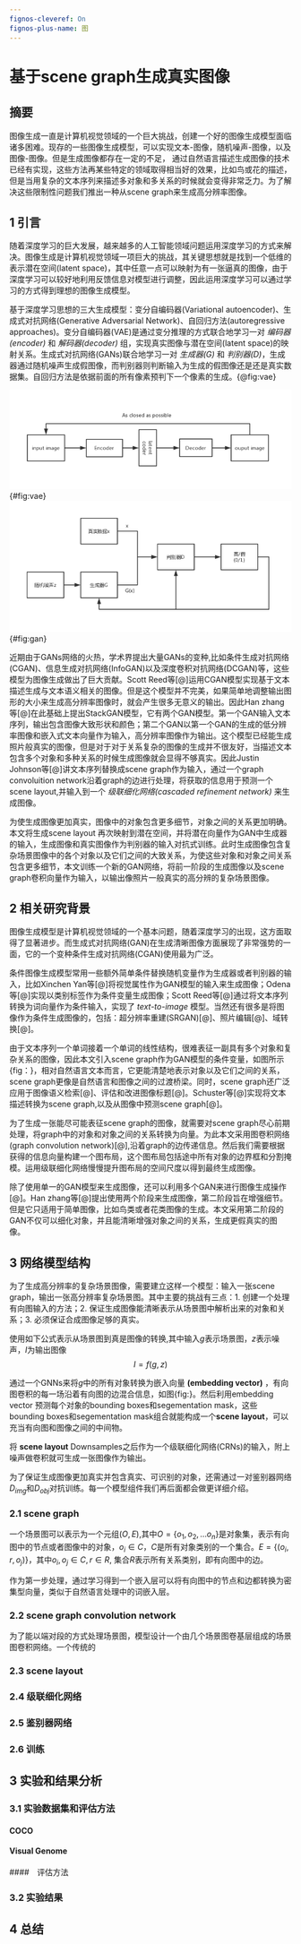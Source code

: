 ```yaml
---
fignos-cleveref: On
fignos-plus-name: 图
---
```


#  基于scene graph生成真实图像
## 摘要
图像生成一直是计算机视觉领域的一个巨大挑战，创建一个好的图像生成模型面临诸多困难。现存的一些图像生成模型，可以实现文本-图像，随机噪声-图像，以及图像-图像。但是生成图像都存在一定的不足，
通过自然语言描述生成图像的技术已经有实现，这些方法再某些特定的领域取得相当好的效果，比如鸟或花的描述，但是当用复杂的文本序列来描述多对象和多关系的时候就会变得非常乏力。为了解决这些限制性问题我们推出一种从scene graph来生成高分辨率图像。

## 1 引言
随着深度学习的巨大发展，越来越多的人工智能领域问题运用深度学习的方式来解决。图像生成是计算机视觉领域一项巨大的挑战，其关键思想就是找到一个低维的表示潜在空间(latent space)，其中任意一点可以映射为有一张逼真的图像，由于深度学习可以较好地利用反馈信息对模型进行调整，因此运用深度学习可以通过学习的方式得到理想的图像生成模型。

基于深度学习思想的三大生成模型：变分自编码器(Variational autoencoder)、生成式对抗网络(Generative Adversarial Network)、自回归方法(autoregressive approaches)。变分自编码器(VAE)是通过变分推理的方式联合地学习一对 *编码器(encoder)* 和 *解码器(decoder)* 组，实现真实图像与潜在空间(latent space)的映射关系。生成式对抗网络(GANs)联合地学习一对 *生成器(G)* 和 *判别器(D)*，生成器通过随机噪声生成假图像，而判别器则判断输入为生成的假图像还是还是真实数据集。自回归方法是依据前面的所有像素预判下一个像素的生成。{@fig:vae}

![VAE](assets/VAE.png){#fig:vae}
![GAN](assets/GAN.png){#fig:gan}

近期由于GANs网络的火热，学术界提出大量GANs的变种,比如条件生成对抗网络(CGAN)、信息生成对抗网络(InfoGAN)以及深度卷积对抗网络(DCGAN)等，这些模型为图像生成做出了巨大贡献。Scott Reed等[@]运用CGAN模型实现基于文本描述生成与文本语义相关的图像。但是这个模型并不完美，如果简单地调整输出图形的大小来生成高分辨率图像时，就会产生很多无意义的输出。因此Han zhang等[@]在此基础上提出StackGAN模型，它有两个GAN模型。第一个GAN输入文本序列，输出包含图像大致形状和颜色；第二个GAN以第一个GAN的生成的低分辨率图像和嵌入式文本向量作为输入，高分辨率图像作为输出。这个模型已经能生成照片般真实的图像，但是对于对于关系复杂的图像的生成并不很友好，当描述文本包含多个对象和多种关系的时候生成图像就会显得不够真实。因此Justin Johnson等[@]讲文本序列替换成scene graph作为输入，通过一个graph convoluition network沿着graph的边进行处理，将获取的信息用于预测一个scene layout,并输入到一个 *级联细化网络(cascaded refinement network)* 来生成图像。

为使生成图像更加真实，图像中的对象包含更多细节，对象之间的关系更加明确。本文将生成scene layout 再次映射到潜在空间，并将潜在向量作为GAN中生成器的输入，生成图像和真实图像作为判别器的输入对抗式训练。此时生成图像包含复杂场景图像中的各个对象以及它们之间的大致关系，为使这些对象和对象之间关系包含更多细节，本文训练一个新的GAN网络，将前一阶段的生成图像以及scene graph卷积向量作为输入，以输出像照片一般真实的高分辨的复杂场景图像。

## 2 相关研究背景
图像生成模型是计算机视觉领域的一个基本问题，随着深度学习的出现，这方面取得了显著进步。而生成式对抗网络(GAN)在生成清晰图像方面展现了非常强势的一面，它的一个变种条件生成对抗网络(CGAN)使用最为广泛。

条件图像生成模型常用一些额外简单条件替换随机变量作为生成器或者判别器的输入，比如Xinchen Yan等[@]将视觉属性作为GAN模型的输入来生成图像；Odena等[@]实现以类别标签作为条件变量生成图像；Scott Reed等[@]通过将文本序列转换为词向量作为条件输入，实现了 *text-to-image* 模型。当然还有很多是将图像作为条件生成图像的，包括：超分辨率重建(SRGAN)[@]、照片编辑[@]、域转换[@]。

由于文本序列一个单词接着一个单词的线性结构，很难表征一副具有多个对象和复杂关系的图像，因此本文引入scene graph作为GAN模型的条件变量，如图所示{fig：}，相对自然语言文本而言，它更能清楚地表示对象以及它们之间的关系，scene graph更像是自然语言和图像之间的过渡桥梁。同时，scene graph还广泛应用于图像语义检索[@]、评估和改进图像标题[@]。Schuster等[@]实现将文本描述转换为scene graph,以及从图像中预测scene graph[@]。

为了生成一张能尽可能表征scene graph的图像，就需要对scene graph尽心前期处理，将graph中的对象和对象之间的关系转换为向量。为此本文采用图卷积网络(graph convolution network)[@],沿着graph的边传递信息。然后我们需要根据获得的信息向量构建一个图布局，这个图布局包括途中所有对象的边界框和分割掩模。运用级联细化网络慢慢提升图布局的空间尺度以得到最终生成图像。

除了使用单一的GAN模型来生成图像，还可以利用多个GAN来进行图像生成操作[@]。Han zhang等[@]提出使用两个阶段来生成图像，第二阶段旨在增强细节。但是它只适用于简单图像，比如鸟类或者花类图像的生成。本文采用第二阶段的GAN不仅可以细化对象，并且能清晰增强对象之间的关系，生成更假真实的图像。

## 3  网络模型结构
为了生成高分辨率的复杂场景图像，需要建立这样一个模型：输入一张scene graph，输出一张高分辨率复杂场景图。其中主要的挑战有三点：1. 创建一个处理有向图输入的方法；2. 保证生成图像能清晰表示从场景图中解析出来的对象和关系；3. 必须保证合成图像足够的真实。

使用如下公式表示从场景图到真是图像的转换,其中输入$g$表示场景图，$z$表示噪声，$I$为输出图像
$$
I = f(g,z)
$$

通过一个GNNs来将$g$中的所有对象转换为嵌入向量 **(embedding vector)** ，有向图卷积的每一场沿着有向图的边混合信息，如图{fig:}。然后利用embedding vector 预测每个对象的bounding boxes和segementation mask，这些bounding boxes和segementation mask组合就能构成一个**scene layout**，可以充当有向图和图像之间的中间物。

将 **scene layout** Downsamples之后作为一个级联细化网络(CRNs)的输入，附上噪声做卷积就可生成一张图像作为输出。

为了保证生成图像更加真实并包含真实、可识别的对象，还需通过一对鉴别器网络$D_{img}$和$D_{obj}$对抗训练。每一个模型组件我们再后面都会做更详细介绍。

### 2.1 scene graph
 一个场景图可以表示为一个元组$(O,E)$,其中$O={\{o_1,o_2,\dots o_n \}}$是对象集，表示有向图中的节点或者图像中的对象，$o_i\in C$，$C$是所有对象类别的一个集合。$E={\{(o_i,r,o_j)\}}$，其中$o_i, o_j\in C, r \in R$, 集合$R$表示所有关系类别，即有向图中的边。

作为第一步处理，通过学习得到一个嵌入层可以将有向图中的节点和边都转换为密集型向量，类似于自然语言处理中的词嵌入层。
### 2.2 scene graph convolution network
为了能以端对段的方式处理场景图，模型设计一个由几个场景图卷基层组成的场景图卷积网络。一个传统的
### 2.3 scene layout
### 2.4 级联细化网络
### 2.5 鉴别器网络
### 2.6 训练


## 3 实验和结果分析
### 3.1 实验数据集和评估方法
#### COCO
#### Visual Genome
####　评估方法
### 3.2 实验结果

## 4 总结
